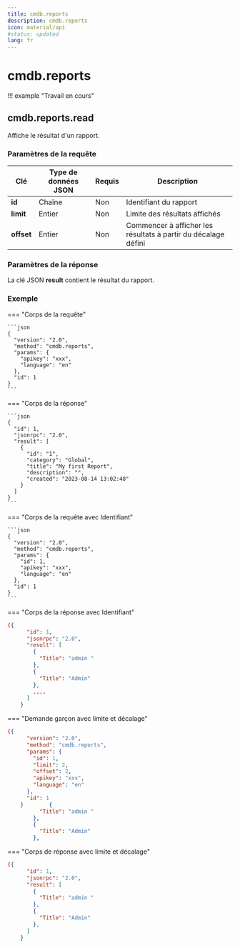 ```yaml
---
title: cmdb.reports
description: cmdb.reports
icon: material/api
#status: updated
lang: fr
---
```


# cmdb.reports

!!! example "Travail en cours"

## cmdb.reports.read

Affiche le résultat d'un rapport.

### Paramètres de la requête

| Clé        | Type de données JSON | Requis   | Description                                  |
| ---------- | -------------------- | -------- | -------------------------------------------- |
| **id**     | Chaîne               | Non      | Identifiant du rapport                       |
| **limit**  | Entier               | Non      | Limite des résultats affichés                |
| **offset** | Entier               | Non      | Commencer à afficher les résultats à partir du décalage défini |

### Paramètres de la réponse

La clé JSON **result** contient le résultat du rapport.

### Exemple

=== "Corps de la requête"

    ```json
    {
      "version": "2.0",
      "method": "cmdb.reports",
      "params": {
        "apikey": "xxx",
        "language": "en"
      },
      "id": 1
    }
    ```

=== "Corps de la réponse"

    ```json
    {
      "id": 1,
      "jsonrpc": "2.0",
      "result": [
        {
          "id": "1",
          "category": "Global",
          "title": "My first Report",
          "description": "",
          "created": "2023-08-14 13:02:48"
        }
      ]
    }
    ```

=== "Corps de la requête avec Identifiant"

    ```json
    {
      "version": "2.0",
      "method": "cmdb.reports",
      "params": {
        "id": 1,
        "apikey": "xxx",
        "language": "en"
      },
      "id": 1
    }
    ```

=== "Corps de la réponse avec Identifiant"

```json
({
      "id": 1,
      "jsonrpc": "2.0",
      "result": [
        {
          "Title": "admin "
        },
        {
          "Title": "Admin"
        },
        ....
      ]
    }
```

=== "Demande garçon avec limite et décalage"
```json
({
      "version": "2.0",
      "method": "cmdb.reports",
      "params": {
        "id": 1,
        "limit": 2,
        "offset": 2,
        "apikey": "xxx",
        "language": "en"
      },
      "id": 1
    }        {
          "Title": "admin "
        },
        {
          "Title": "Admin"
        },
```

=== "Corps de réponse avec limite et décalage"
```json
({
      "id": 1,
      "jsonrpc": "2.0",
      "result": [
        {
          "Title": "admin "
        },
        {
          "Title": "Admin"
        },
      ]
    }
```
